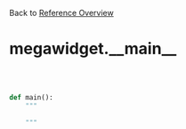 
Back to [Reference Overview](https://github.com/pyrustic/megawidget/blob/master/docs/reference/README.md)

# megawidget.\_\_main\_\_



<br>


```python

def main():
    """
    
    """

```

